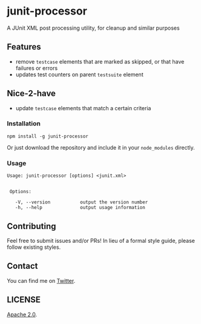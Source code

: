 # junit-processor

A JUnit XML post processing utility, for cleanup and similar purposes

## Features

- remove `testcase` elements that are marked as skipped, or that have failures or errors
- updates test counters on parent `testsuite` element

## Nice-2-have

- update `testcase` elements that match a certain criteria

### Installation

    npm install -g junit-processor

Or just download the repository and include it in your `node_modules` directly.

### Usage

 ```
 Usage: junit-processor [options] <junit.xml>


  Options:

    -V, --version           output the version number
    -h, --help              output usage information
```

## Contributing

Feel free to submit issues and/or PRs!  In lieu of a formal style guide,  please follow existing styles.

## Contact

You can find me on [Twitter](https://twitter.com/darktelecom).

## LICENSE

[Apache 2.0](LICENSE).
